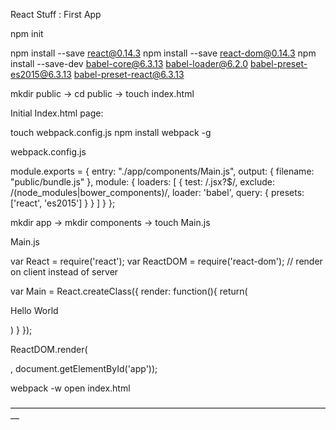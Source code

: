 React Stuff : First App

npm init 

npm install --save react@0.14.3
npm install --save react-dom@0.14.3
npm install --save-dev babel-core@6.3.13 babel-loader@6.2.0 babel-preset-es2015@6.3.13 babel-preset-react@6.3.13

mkdir public -> cd public -> touch index.html 

Initial Index.html page: 

<!DOCTYPE html>
<html lang="en">
<head>
  <meta charset="UTF-8">
  <title>React Github Notetaker</title>
  <link rel="stylesheet" href="https://maxcdn.bootstrapcdn.com/bootstrap/3.3.6/css/bootstrap.min.css">
</head>
<body>
  <div id="app"></div>
  <script src="bundle.js"></script>
</body>
</html>

touch webpack.config.js 
npm install webpack -g 

webpack.config.js 

module.exports = {
entry: "./app/components/Main.js",
output: {
filename: "public/bundle.js"
},
module: {
loaders: [
{
test: /\.jsx?$/, 
exclude: /(node_modules|bower_components)/,
loader: 'babel',
query: {
presets: ['react', 'es2015']
}
}
]
}
};

mkdir app -> mkdir components -> touch Main.js 

Main.js 

var React = require('react');
var ReactDOM = require('react-dom'); // render on client instead of server 

var Main = React.createClass({
render: function(){
return(

<div>
Hello World
</div>

)
}
});

ReactDOM.render(<Main />, document.getElementById('app')); 

webpack -w 
open index.html 


—————————————————————————————————————







